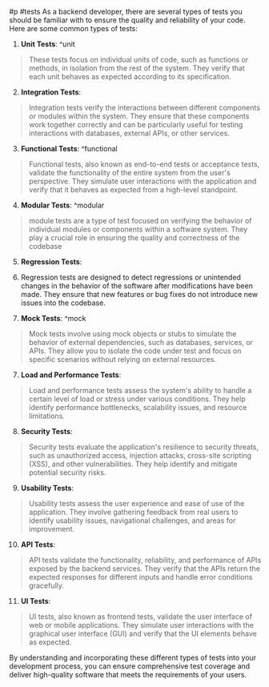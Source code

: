 #p #tests
As a backend developer, there are several types of tests you should be familiar with to ensure the quality and reliability of your code. Here are some common types of tests:

1. **Unit Tests**: ^unit
>These tests focus on individual units of code, such as functions or methods, in isolation from the rest of the system. They verify that each unit behaves as expected according to its specification.

2. **Integration Tests**: 
>Integration tests verify the interactions between different components or modules within the system. They ensure that these components work together correctly and can be particularly useful for testing interactions with databases, external APIs, or other services.

3. **Functional Tests**: ^functional
>Functional tests, also known as end-to-end tests or acceptance tests, validate the functionality of the entire system from the user's perspective. They simulate user interactions with the application and verify that it behaves as expected from a high-level standpoint.

4. **Modular Tests**: ^modular
> module tests are a type of test focused on verifying the behavior of individual modules or components within a software system. They play a crucial role in ensuring the quality and correctness of the codebase

5. **Regression Tests**: 
6. Regression tests are designed to detect regressions or unintended changes in the behavior of the software after modifications have been made. They ensure that new features or bug fixes do not introduce new issues into the codebase.

7.  **Mock Tests**:  ^mock
>Mock tests involve using mock objects or stubs to simulate the behavior of external dependencies, such as databases, services, or APIs. They allow you to isolate the code under test and focus on specific scenarios without relying on external resources. 

7. **Load and Performance Tests**: 
>Load and performance tests assess the system's ability to handle a certain level of load or stress under various conditions. They help identify performance bottlenecks, scalability issues, and resource limitations.

8. **Security Tests**: 
>Security tests evaluate the application's resilience to security threats, such as unauthorized access, injection attacks, cross-site scripting (XSS), and other vulnerabilities. They help identify and mitigate potential security risks.

9. **Usability Tests**: 
>Usability tests assess the user experience and ease of use of the application. They involve gathering feedback from real users to identify usability issues, navigational challenges, and areas for improvement.

10. **API Tests**: 
>API tests validate the functionality, reliability, and performance of APIs exposed by the backend services. They verify that the APIs return the expected responses for different inputs and handle error conditions gracefully.
    
11. **UI Tests**: 
>UI tests, also known as frontend tests, validate the user interface of web or mobile applications. They simulate user interactions with the graphical user interface (GUI) and verify that the UI elements behave as expected.


By understanding and incorporating these different types of tests into your development process, you can ensure comprehensive test coverage and deliver high-quality software that meets the requirements of your users.